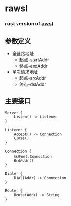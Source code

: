 # rawsl

### rust version of [awsl](https://github.com/rikaaa0928/awsl)  

## 参数定义  
* 全链路地址  
    + 起点-startAddr  
    + 终点-endAddr
* 单次请求地址  
    + 起点-srcAddr  
    + 终点-dstAddr  
## 主要接口  
```
Server {
    Listen() -> Listener
}
```
```
Listener {
    Accept() -> Connection
    Close()  
}
```
```
Connection {
    标准net.Connection
    EndAddr()
}
```
```
Dialer {
    Dial(Addr) -> Connection
}
```
```
Router {
    Route(Addr) -> String
}
```